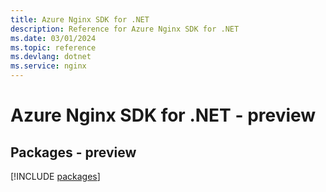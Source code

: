 ```yaml
---
title: Azure Nginx SDK for .NET
description: Reference for Azure Nginx SDK for .NET
ms.date: 03/01/2024
ms.topic: reference
ms.devlang: dotnet
ms.service: nginx
---
```

# Azure Nginx SDK for .NET - preview
## Packages - preview
[!INCLUDE [packages](nginx-index.md)]